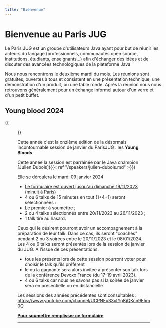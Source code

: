 ```yaml
---
title: "Bienvenue"
---
```


# Bienvenue au Paris JUG

Le Paris JUG est un groupe d'utilisateurs Java ayant pour but de réunir les acteurs du langage (professionnels, communautés open source, institutions, étudiants, enseignants…) afin d'échanger des idées et de discuter des avancées technologiques de la plateforme Java.

Nous nous rencontrons le deuxième mardi du mois.
Les réunions sont gratuites, ouvertes à tous et consistent en une présentation technique, une démonstration d'un produit, ou une table ronde.
Après la réunion nous nous retrouvons généralement pour un échange informel autour d'un verre et d'un petit buffet.

## Young blood 2024
<!-- Partner event -->
{{<figure src="/img/youngblood.png" alt="Young Blood 2024" class="sponsor-svg-logo" width="400px" link="https://forms.gle/XMd15eRSpirwxW817" target="_blank">}}


Cette année c'est la onzième édition de la désormais incontournable session de janvier du ParisJUG : les **Young Bloods**. 

Cette année la session est parrainée par le [Java champion](https://dev.java/community/jcs/) [Julien Dubois]({{< ref "/speakers/julien-dubois.md" >}})

Elle se déroulera le mardi 09 janvier 2024

- [Le formulaire est ouvert jusqu'au dimanche 19/11/2023 (minuit à Paris)](https://forms.gle/XMd15eRSpirwxW817)
- 4 ou 6 talks de 15 minutes en tout (1+4+1) seront sélectionnées :
- Le premier à soumettre ;
- 2 ou 4 talks sélectionnés entre 20/11/2023 au 26/11/2023 ;
- 1 talk tiré au hasard.

Ceux qui le désirent pourront avoir un accompagnement à la préparation de leur talk. Dans ce cas, ils seront "coachés" pendant 2 ou 3 soirées entre le 20/11/2023 et le 08/01/2024.
Les 4 ou 6 talks seront présentés lors de la session de janvier du JUG. À l'issue de ces présentations:

- tous les présents lors de cette session pourront voter pour choisir le talk qu'ils préfèrent
- le ou la gagnante sera alors invitée à présenter son talk lors de la conférence Devoxx France (du 17-19 avril 2023).
- 4 ou 6 talks car nous ne savons pas si la soirée de janvier sera en présentielle ou en distancielle

Les sessions des années précédentes sont consultables : https://www.youtube.com/channel/UCPNEu33xtYpKjQKcn9E5m0Q

**[Pour soumettre remplisser ce formulaire](https://forms.gle/XMd15eRSpirwxW817)**
<hr>
<!-- {{<figure src="devoxxfr-2023.jpg" alt="Devoxx France 2023" class="sponsor-svg-logo" width="400px" link="https://www.devoxx.fr" target="_blank">}} -->
